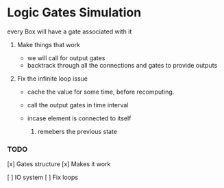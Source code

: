 # Logic Gates Simulation

every Box will have a gate associated with it

1. Make things that work
    - we will call for output gates
    - backtrack through all the connections and gates to provide outputs

1. Fix the infinite loop issue
    - cache the value for some time, before recomputing.
    - call the output gates in time interval

    - incase element is connected to itself
        1. remebers the previous state

### TODO

[x] Gates structure
[x] Makes it work

[ ] IO system
[ ] Fix loops
